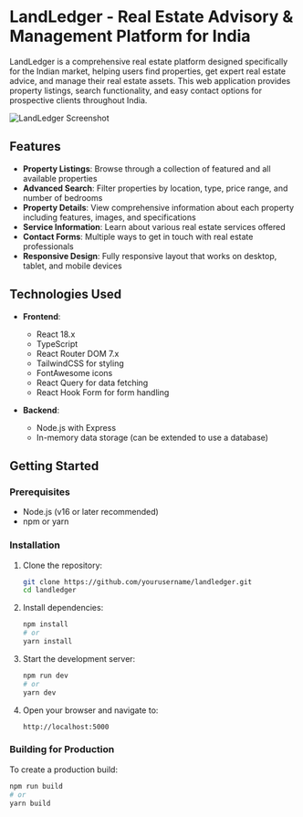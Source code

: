# LandLedger - Real Estate Advisory & Management Platform for India

LandLedger is a comprehensive real estate platform designed specifically for the Indian market, helping users find properties, get expert real estate advice, and manage their real estate assets. This web application provides property listings, search functionality, and easy contact options for prospective clients throughout India.

![LandLedger Screenshot](https://images.unsplash.com/photo-1560518883-ce09059eeffa?ixlib=rb-4.0.3&ixid=MnwxMjA3fDB8MHxwaG90by1wYWdlfHx8fGVufDB8fHx8&auto=format&fit=crop&w=1740&q=80)

## Features

- **Property Listings**: Browse through a collection of featured and all available properties
- **Advanced Search**: Filter properties by location, type, price range, and number of bedrooms
- **Property Details**: View comprehensive information about each property including features, images, and specifications
- **Service Information**: Learn about various real estate services offered
- **Contact Forms**: Multiple ways to get in touch with real estate professionals
- **Responsive Design**: Fully responsive layout that works on desktop, tablet, and mobile devices

## Technologies Used

- **Frontend**:
  - React 18.x
  - TypeScript
  - React Router DOM 7.x
  - TailwindCSS for styling
  - FontAwesome icons
  - React Query for data fetching
  - React Hook Form for form handling

- **Backend**:
  - Node.js with Express
  - In-memory data storage (can be extended to use a database)

## Getting Started

### Prerequisites

- Node.js (v16 or later recommended)
- npm or yarn

### Installation

1. Clone the repository:
   ```bash
   git clone https://github.com/yourusername/landledger.git
   cd landledger
   ```

2. Install dependencies:
   ```bash
   npm install
   # or
   yarn install
   ```

3. Start the development server:
   ```bash
   npm run dev
   # or
   yarn dev
   ```

4. Open your browser and navigate to:
   ```
   http://localhost:5000
   ```

### Building for Production

To create a production build:

```bash
npm run build
# or
yarn build
